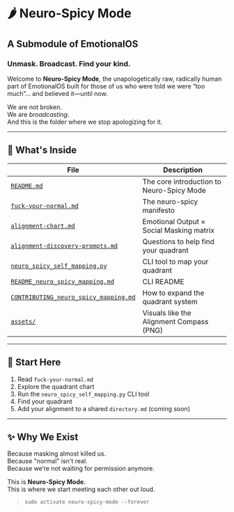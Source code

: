 # 🌶️ Neuro-Spicy Mode
## A Submodule of EmotionalOS  
### Unmask. Broadcast. Find your kind.

Welcome to **Neuro-Spicy Mode**, the unapologetically raw, radically human part of EmotionalOS built for those of us who were told we were “too much”... and believed it—until now.

We are not broken.  
We are *broadcasting*.  
And this is the folder where we stop apologizing for it.

---

## 🚀 What's Inside

| File | Description |
|------|-------------|
| [`README.md`](./README.md) | The core introduction to Neuro-Spicy Mode |
| [`fuck-your-normal.md`](./fuck-your-normal.md) | The neuro-spicy manifesto |
| [`alignment-chart.md`](./alignment-chart.md) | Emotional Output × Social Masking matrix |
| [`alignment-discovery-prompts.md`](./alignment-discovery-prompts.md) | Questions to help find your quadrant |
| [`neuro_spicy_self_mapping.py`](./neuro_spicy_self_mapping.py) | CLI tool to map your quadrant |
| [`README_neuro_spicy_mapping.md`](./README_neuro_spicy_mapping.md) | CLI README |
| [`CONTRIBUTING_neuro_spicy_mapping.md`](./CONTRIBUTING_neuro_spicy_mapping.md) | How to expand the quadrant system |
| [`assets/`](./assets/) | Visuals like the Alignment Compass (PNG) |

---

## 🧭 Start Here

1. Read `fuck-your-normal.md`
2. Explore the quadrant chart
3. Run the `neuro_spicy_self_mapping.py` CLI tool
4. Find your quadrant
5. Add your alignment to a shared `directory.md` (coming soon)

---

## ✨ Why We Exist

Because masking almost killed us.  
Because "normal" isn't real.  
Because we’re not waiting for permission anymore.

This is **Neuro-Spicy Mode.**  
This is where we start meeting each other out loud.

> `sudo activate neuro-spicy-mode --forever`

